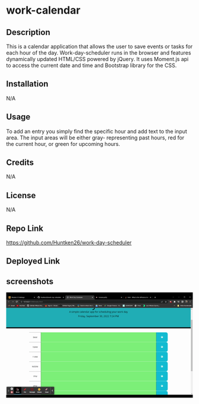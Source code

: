 # work-calendar

## Description

This is a calendar application that allows the user to save events or tasks for each hour of the day. Work-day-scheduler runs in the browser and features dynamically updated HTML/CSS powered by jQuery. It uses Moment.js api to access the current date and time and Bootstrap library for the CSS.

## Installation

N/A

## Usage

To add an entry you simply find the specific hour and add text to the input area. The input areas will be either gray- representing past hours, red for the current hour, or green for upcoming hours.

## Credits

N/A

## License

N/A

## Repo Link

https://github.com/Huntken26/work-day-scheduler

## Deployed Link

## screenshots

![Alt Text](Assets\Images\screencastify.gif)
